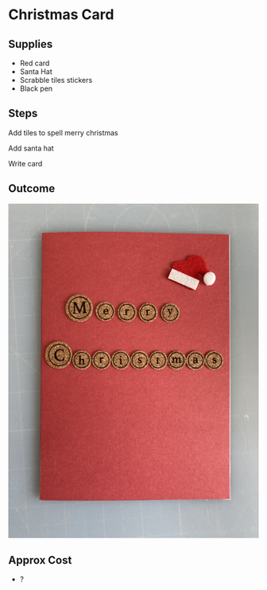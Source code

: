 # Christmas Card

## Supplies

- Red card
- Santa Hat
- Scrabble tiles stickers
- Black pen

## Steps

Add tiles to spell merry christmas

Add santa hat

Write card

## Outcome

![Christmas Card](images/christmascard.jpeg "Christmas Card")

<!-- ### Stages -->

<!-- ![Stage 1](images/stage1.jpeg "Stage 1") -->

## Approx Cost

- ?

<!-- ## Inspired -->
